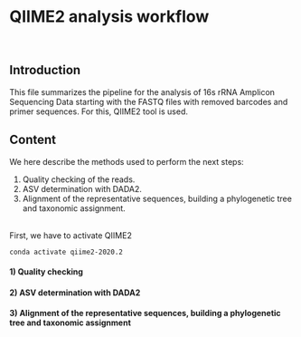 # QIIME2 analysis workflow
<br> 

## Introduction

This file summarizes the pipeline for the analysis of 16s rRNA Amplicon Sequencing Data starting with the FASTQ files with removed barcodes and primer sequences. For this, QIIME2 tool is used. 

## Content

We here describe the methods used to perform the next steps: 

1. Quality checking of the reads.
2. ASV determination with DADA2.
3. Alignment of the representative sequences, building a phylogenetic tree and taxonomic assignment.

<br> 
First, we have to activate QIIME2
<br> 

```
conda activate qiime2-2020.2
```

#### 1) Quality checking


#### 2) ASV determination with DADA2


#### 3) Alignment of the representative sequences, building a phylogenetic tree and taxonomic assignment
